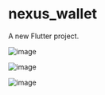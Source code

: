 # nexus_wallet

A new Flutter project.

![image](https://user-images.githubusercontent.com/95380067/222519145-1b1db99f-99c5-4548-afac-f5c6efb417db.png)

![image](https://user-images.githubusercontent.com/95380067/222519274-98efaf35-f5e3-42bf-8dac-290598476999.png)

![image](https://user-images.githubusercontent.com/95380067/222519349-112795ce-1504-427b-ab72-1834fab1def4.png)
